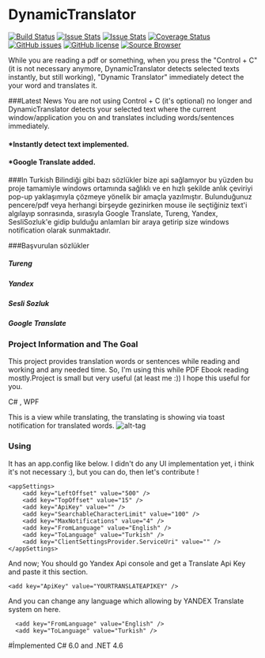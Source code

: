 # DynamicTranslator 
[![Build Status](https://travis-ci.org/osoykan/DynamicTranslator.svg?branch=master)](https://travis-ci.org/osoykan/DynamicTranslator) [![Issue Stats](http://issuestats.com/github/osoykan/dynamictranslator/badge/issue?style=flat)](http://issuestats.com/github/osoykan/dynamictranslator) [![Issue Stats](http://issuestats.com/github/osoykan/dynamictranslator/badge/pr?style=flat)](http://issuestats.com/github/osoykan/dynamictranslator) [![Coverage Status](https://coveralls.io/repos/osoykan/DynamicTranslator/badge.svg?branch=master&service=github)](https://coveralls.io/github/osoykan/DynamicTranslator?branch=master) [![GitHub issues](https://img.shields.io/github/issues/osoykan/DynamicTranslator.svg)](https://github.com/osoykan/DynamicTranslator/issues) [![GitHub license](https://img.shields.io/badge/license-MIT-blue.svg)](https://raw.githubusercontent.com/osoykan/DynamicTranslator/master/LICENSE)
<a href="http://sourcebrowser.io/Browse/osoykan/DynamicTranslator"><img src="https://camo.githubusercontent.com/54520255524a72a04b0b20191e804f1360f85ab2/68747470733a2f2f696d672e736869656c64732e696f2f62616467652f42726f7773652d536f757263652d677265656e2e737667" alt="Source Browser" data-canonical-src="https://img.shields.io/badge/Browse-Source-green.svg" style="max-width:100%;"></a>

While you are reading a pdf or something, when you press the "Control + C"(it is not necessary anymore, DynamicTranslator detects selected texts instantly, but still working),  "Dynamic Translator" immediately detect the your word and translates it.

###Latest News
You are not using Control + C (it's optional) no longer and DynamicTranslator detects your selected text where the current window/application you on and translates including words/sentences immediately.

#### *Instantly detect text implemented.
#### *Google Translate added.



###In Turkish
Bilindiği gibi bazı sözlükler bize api sağlamıyor bu yüzden bu proje tamamiyle windows ortamında sağlıklı ve en hızlı şekilde anlık çeviriyi pop-up yaklaşımıyla çözmeye yönelik bir amaçla yazılmıştır. Bulunduğunuz pencere/pdf veya herhangi birşeyde gezinirken mouse ile seçtiğiniz text'i algılayıp sonrasında, sırasıyla Google Translate, Tureng, Yandex, SesliSozluk'e gidip bulduğu anlamları bir araya getirip size windows notification olarak sunmaktadır.

###Başvurulan sözlükler
        
##### Tureng
##### Yandex
##### Sesli Sozluk
##### Google Translate
        

### Project Information and The Goal
This project provides translation words or sentences while reading and working and any needed time. So, I'm using this while PDF Ebook reading mostly.Project is small but very useful (at least me :)) I hope this useful for you.

C# , WPF

This is a view while translating, the translating is showing via toast notification for translated words.
![alt-tag](http://i57.tinypic.com/r9mrdg.png)

### Using
It has an app.config like below. I didn't do any UI implementation yet, i think it's not necessary :), but you can do, then let's contribute !

```
<appSettings>
    <add key="LeftOffset" value="500" />
    <add key="TopOffset" value="15" />
    <add key="ApiKey" value="" />
    <add key="SearchableCharacterLimit" value="100" />
    <add key="MaxNotifications" value="4" />
    <add key="FromLanguage" value="English" />
    <add key="ToLanguage" value="Turkish" />
    <add key="ClientSettingsProvider.ServiceUri" value="" />
</appSettings>
  ```
  
  And now; You should go Yandex Api console and get a Translate Api Key and paste it  this section.
  ```
  <add key="ApiKey" value="YOURTRANSLATEAPIKEY" /> 
  ```
  
  And you can change any language which allowing by YANDEX Translate system on here.
  ```
    <add key="FromLanguage" value="English" />
    <add key="ToLanguage" value="Turkish" />
  ```
#İmplemented C# 6.0 and .NET 4.6
